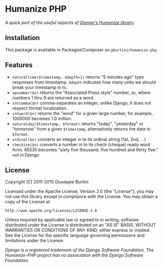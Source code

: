 Humanize PHP
============
_A quick port of the useful aspects of [Django's Humanize library](http://docs.djangoproject.com/en/1.3/ref/contrib/humanize/)._ 

Installation
------------
This package is available in Packagist/Composer as ``gburtini/humanize-php``.

Features
--------

* ``naturaltime($timestamp, $depth=1)`` returns "5 minutes ago" type responses from timestamp. ``$depth`` indicates how many units we should break your timestamp in to.
* ``apnumber($n)`` returns the "Associated Press style" number, ``$n``, where numbers 1 thru 9 are returned as a word.
* ``intcomma($n)`` comma-separates an integer, unlike Django, it does not respect format localization.
* ``intword($n)`` returns the "word" for a given large number, for example, 1000000 becomes 1.0 million.
* ``naturalday($timestamp, $format)`` returns "today", "yesterday" or "tomorrow" from a given ``$timestamp``, alternatively returns the date in ``$format``.
* ``ordinal($n)`` converts an integer in to its ordinal string (1st, 2nd, ...)
* ``checkize($n)`` converts a number in to its check (cheque) ready word form. 65535 becomes "sixty five thousand, five hundred and thirty five." *not in Django*


License
-------
Copyright (C) 2011-2015 Giuseppe Burtini 

Licensed under the Apache License, Version 2.0 (the "License"); you may not use this library except in compliance with the License. You may obtain a copy of the License at

	http://www.apache.org/licenses/LICENSE-2.0

Unless required by applicable law or agreed to in writing, software distributed under the License is distributed on an "AS IS" BASIS, WITHOUT WARRANTIES OR CONDITIONS OF ANY KIND, either express or implied. See the License for the specific language governing permissions and limitations under the License.

_Django is a registered trademark of the Django Software Foundation. The Humanize-PHP project has no association with the Django Software Foundation._
